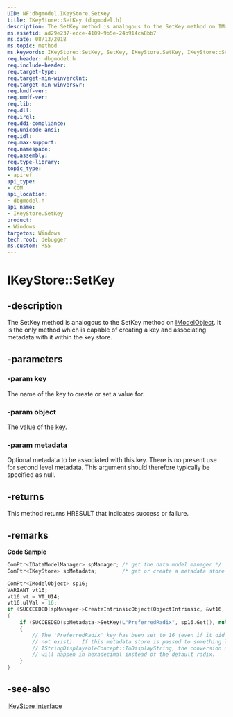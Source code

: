 ```yaml
---
UID: NF:dbgmodel.IKeyStore.SetKey
title: IKeyStore::SetKey (dbgmodel.h)
description: The SetKey method is analogous to the SetKey method on IModelObject.
ms.assetid: ad29e237-ecce-4109-9b5e-24b914ca8bb7
ms.date: 08/13/2018
ms.topic: method
ms.keywords: IKeyStore::SetKey, SetKey, IKeyStore.SetKey, IKeyStore::SetKey, IKeyStore.SetKey
req.header: dbgmodel.h
req.include-header:
req.target-type:
req.target-min-winverclnt:
req.target-min-winversvr:
req.kmdf-ver:
req.umdf-ver:
req.lib:
req.dll:
req.irql: 
req.ddi-compliance:
req.unicode-ansi:
req.idl:
req.max-support:
req.namespace:
req.assembly:
req.type-library: 
topic_type: 
- apiref
api_type: 
- COM
api_location: 
- dbgmodel.h
api_name: 
- IKeyStore.SetKey
product:
- Windows
targetos: Windows
tech.root: debugger
ms.custom: RS5
---
```


# IKeyStore::SetKey


## -description

The SetKey method is analogous to the SetKey method on [IModelObject](nn-dbgmodel-imodelobject.md). It is the only method which is capable of creating a key and associating metadata with it within the key store. 

## -parameters

### -param key
The name of the key to create or set a value for.

### -param object
The value of the key.

### -param metadata
Optional metadata to be associated with this key. There is no present use for second level metadata. This argument should therefore typically be specified as null.


## -returns
This method returns HRESULT that indicates success or failure.

## -remarks
**Code Sample**

```cpp
ComPtr<IDataModelManager> spManager; /* get the data model manager */
ComPtr<IKeyStore> spMetadata;        /* get or create a metadata store */

ComPtr<IModelObject> sp16;
VARIANT vt16;
vt16.vt = VT_UI4;
vt16.ulVal = 16;
if (SUCCEEDED(spManager->CreateIntrinsicObject(ObjectIntrinsic, &vt16, &sp16)))
{
    if (SUCCEEDED(spMetadata->SetKey(L"PreferredRadix", sp16.Get(), nullptr)))
    {
        // The 'PreferredRadix' key has been set to 16 (even if it did 
        // not exist).  If this metadata store is passed to something like
        // IStringDisplayableConcept::ToDisplayString, the conversion of numbers 
        // will happen in hexadecimal instead of the default radix.
    }
}
```

## -see-also

[IKeyStore interface](nn-dbgmodel-ikeystore.md)
